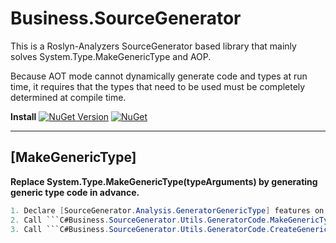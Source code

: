 # Business.SourceGenerator
This is a Roslyn-Analyzers SourceGenerator based library that mainly solves System.Type.MakeGenericType and AOP.

Because AOT mode cannot dynamically generate code and types at run time, it requires that the types that need to be used must be completely determined at compile time.

**Install**
[![NuGet Version](https://img.shields.io/nuget/v/Business.SourceGenerator.svg?style=flat)](https://www.nuget.org/packages/Business.SourceGenerator)
[![NuGet](https://img.shields.io/nuget/dt/Business.SourceGenerator.svg)](https://www.nuget.org/packages/Business.SourceGenerator)
***

## [MakeGenericType]
**Replace System.Type.MakeGenericType(typeArguments) by generating generic type code in advance.**

```C#
1. Declare [SourceGenerator.Analysis.GeneratorGenericType] features on structures or classes or interfaces that need to be generated in advance.
2. Call ```C#Business.SourceGenerator.Utils.GeneratorCode.MakeGenericType(type, typeArguments)``` to get the specified type.
3. Call ```C#Business.SourceGenerator.Utils.GeneratorCode.CreateGenericType(type, typeArguments)``` to get an instance of the specified type.
```
